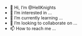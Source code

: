 - 👋 Hi, I’m @HellKnights
- 👀 I’m interested in ...
- 🌱 I’m currently learning ...
- 💞️ I’m looking to collaborate on ...
- 📫 How to reach me ...

<!---
HellKnights/HellKnights is a ✨ special ✨ repository because its `README.md` (this file) appears on your GitHub profile.
You can click the Preview link to take a look at your changes.
--->
